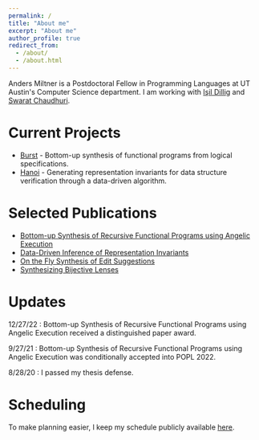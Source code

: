 ```yaml
---
permalink: /
title: "About me"
excerpt: "About me"
author_profile: true
redirect_from: 
  - /about/
  - /about.html
---
```

Anders Miltner is a Postdoctoral Fellow in Programming Languages at UT Austin's Computer Science department. I am working with [Işil Dillig](https://www.cs.utexas.edu/~isil/) and [Swarat Chaudhuri](https://www.cs.utexas.edu/~swarat/).

Current Projects
======
* [Burst](https://www.cs.utexas.edu/~amiltner/burst/) - Bottom-up synthesis of functional programs from logical specifications.
* [Hanoi](https://www.cs.utexas.edu/~amiltner/hanoi/) - Generating representation invariants for data structure verification through a data-driven algorithm.

Selected Publications
======
* [Bottom-up Synthesis of Recursive Functional Programs using Angelic Execution](https://www.cs.utexas.edu/~amiltner/burst.pdf)
* [Data-Driven Inference of Representation Invariants](https://www.cs.utexas.edu/~amiltner/hanoi.pdf)
* [On the Fly Synthesis of Edit Suggestions](https://www.cs.utexas.edu/~amiltner/blue-pencil.pdf)
* [Synthesizing Bijective Lenses](https://www.cs.utexas.edu/~amiltner/optician.pdf)

Updates
======
12/27/22
:   Bottom-up Synthesis of Recursive Functional Programs using Angelic Execution received a distinguished paper award.

9/27/21
:   Bottom-up Synthesis of Recursive Functional Programs using Angelic Execution was conditionally accepted into POPL 2022.

8/28/20
:   I passed my thesis defense.

Scheduling
======
To make planning easier, I keep my schedule publicly available [here](https://calendar.google.com/calendar/u/0/embed?src=anders.miltner@gmail.com).
